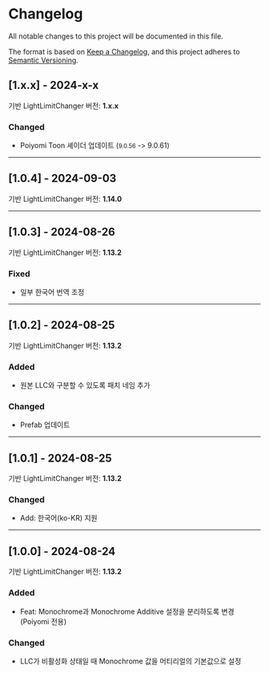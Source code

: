 # Changelog
All notable changes to this project will be documented in this file.

The format is based on [Keep a Changelog](https://keepachangelog.com/en/1.0.0/),
and this project adheres to [Semantic Versioning](https://semver.org/spec/v2.0.0.html).

<!--
## [1.x.x] - 2024-x-x
기반 LightLimitChanger 버전: <b>1.x.x</b>

### Added
- 

### Changed
- 

### Deprecated 
- 

### Removed 
- 

### Fixed 
- 

---

-->

## [1.x.x] - 2024-x-x
기반 LightLimitChanger 버전: <b>1.x.x</b>

### Changed
- Poiyomi Toon 셰이더 업데이트 (<small>9.0.56</small> -> 9.0.61)

---

## [1.0.4] - 2024-09-03
기반 LightLimitChanger 버전: <b>1.14.0</b>

---

## [1.0.3] - 2024-08-26
기반 LightLimitChanger 버전: <b>1.13.2</b>

### Fixed
- 일부 한국어 번역 조정

---

## [1.0.2] - 2024-08-25
기반 LightLimitChanger 버전: <b>1.13.2</b>

### Added
- 원본 LLC와 구분할 수 있도록 패치 네임 추가

### Changed
- Prefab 업데이트

---

## [1.0.1] - 2024-08-25
기반 LightLimitChanger 버전: <b>1.13.2</b>

### Changed
- Add: 한국어(ko-KR) 지원

---

## [1.0.0] - 2024-08-24
기반 LightLimitChanger 버전: <b>1.13.2</b>

### Added
- Feat: Monochrome과 Monochrome Additive 설정을 분리하도록 변경(Poiyomi 전용)

### Changed
- LLC가 비활성화 상태일 때 Monochrome 값을 머티리얼의 기본값으로 설정
